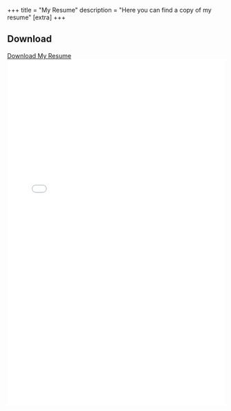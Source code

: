 +++
title = "My Resume"
description = "Here you can find a copy of my resume"
[extra] 
+++


<!-- <div class="colored buttons centered">
 <a href="files/resume.pdf" download> Download Resume</a>
</div>
<iframe src="files/resume.pdf" width="100%" height="600px"></iframe> -->
## Download

<div class="colored buttons centered">
<a href="/files/resume.pdf" download class="download-button">Download My Resume</a>
</div>

<iframe src="/files/resume.pdf" width="100%" height="800px" style="border: none;"></iframe>

